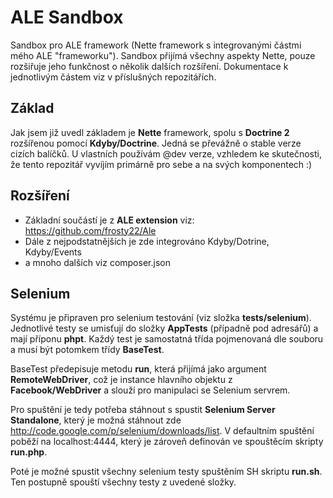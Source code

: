 # ALE Sandbox

Sandbox pro ALE framework (Nette framework s integrovanými částmi mého ALE "frameworku"). Sandbox přijímá všechny aspekty Nette, pouze rozšiřuje jeho funkčnost o několik dalších rozšíření. Dokumentace k jednotlivým částem viz v příslušných repozitářích.


## Základ

Jak jsem již uvedl základem je **Nette** framework, spolu s **Doctrine 2** rozšířenou pomocí **Kdyby/Doctrine**. Jedná se převážně o stable verze cizích balíčků. U vlastních používám @dev verze, vzhledem ke skutečnosti, že tento repozitář vyvíjím primárně pro sebe a na svých komponentech :)


## Rozšíření

- Základní součástí je z **ALE extension** viz: https://github.com/frosty22/Ale
- Dále z nejpodstatnějších je zde integrováno Kdyby/Dotrine, Kdyby/Events
- a mnoho dalších viz composer.json


## Selenium

Systému je připraven pro selenium testování (viz složka **tests/selenium**). Jednotlivé testy se umisťují do složky **AppTests** (případně pod adresářů) a mají příponu **phpt**. Každý test je samostatná třída pojmenovaná dle souboru a musí být potomkem třídy **BaseTest**.

BaseTest předepisuje metodu **run**, která přijímá jako argument **RemoteWebDriver**, což je instance hlavního objektu z **Facebook/WebDriver** a slouží pro manipulaci se Selenium servrem.

Pro spuštění je tedy potřeba stáhnout s spustit **Selenium Server Standalone**, který je možná stáhnout zde http://code.google.com/p/selenium/downloads/list. V defaultním spuštění poběží na localhost:4444, který je zároveň definován ve spouštěcím skripty **run.php**.

Poté je možné spustit všechny selenium testy spuštěním SH skriptu **run.sh**. Ten postupně spouští všechny testy z uvedené složky.




